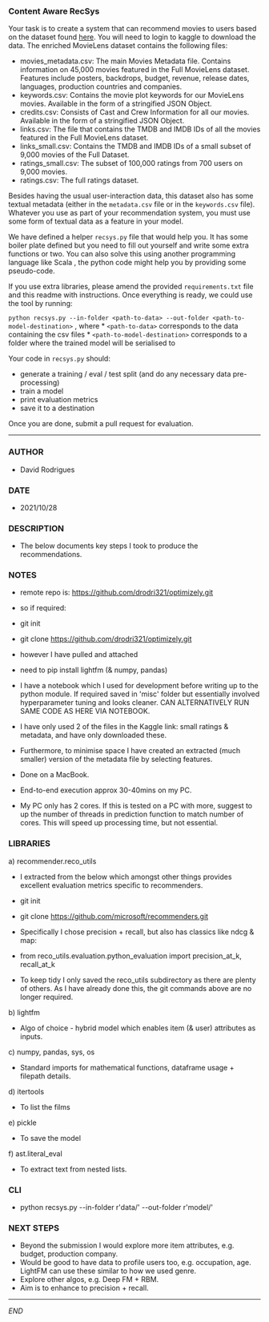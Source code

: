 ### Content Aware RecSys


Your task is to create a system that can recommend movies to users based on the dataset found [here](https://www.kaggle.com/rounakbanik/the-movies-dataset/data). You will need to login to kaggle to download the data. The enriched MovieLens dataset contains the following files:


* movies_metadata.csv: The main Movies Metadata file. Contains information on 45,000 movies featured in the Full MovieLens dataset. Features include posters, backdrops, budget, revenue, release dates, languages, production countries and companies.
* keywords.csv: Contains the movie plot keywords for our MovieLens movies. Available in the form of a stringified JSON Object.
* credits.csv: Consists of Cast and Crew Information for all our movies. Available in the form of a stringified JSON Object.
* links.csv: The file that contains the TMDB and IMDB IDs of all the movies featured in the Full MovieLens dataset.
* links_small.csv: Contains the TMDB and IMDB IDs of a small subset of 9,000 movies of the Full Dataset.
* ratings_small.csv: The subset of 100,000 ratings from 700 users on 9,000 movies.
* ratings.csv: The full ratings dataset.

Besides having the usual user-interaction data, this dataset also has some textual metadata (either in the `metadata.csv` file or in the `keywords.csv` file). Whatever you use as part of your recommendation system, you must use some form of textual data as a feature in your model.


We have defined a helper `recsys.py` file that would help you. It has some boiler plate defined but you need to fill out yourself and write some extra functions or two. You can also solve this using another programming language like Scala , the python code might help you by providing some pseudo-code.

If you use extra libraries, please amend the provided `requirements.txt` file and this readme with instructions. Once everything is ready, we could use the tool by running:

`python recsys.py --in-folder <path-to-data> --out-folder <path-to-model-destination>` , where
	* `<path-to-data>` corresponds to the data containing the csv files
	* `<path-to-model-destination>` corresponds to a folder where the trained model will be serialised to


Your code in `recsys.py` should:
* generate a training / eval / test split (and do any necessary data pre-processing)
* train a model
* print evaluation metrics
* save it to a destination

Once you are done, submit a pull request for evaluation.


---------------------------------------------------------


### AUTHOR
- David Rodrigues


### DATE
- 2021/10/28


### DESCRIPTION
- The below documents key steps I took to produce the recommendations.


### NOTES
- remote repo is: https://github.com/drodri321/optimizely.git
- so if required: 

- git init
- git clone https://github.com/drodri321/optimizely.git
- however I have pulled and attached

- need to pip install lightfm (& numpy, pandas)

- I have a notebook which I used for development before writing up to the python module.  If required saved in 'misc' folder but essentially involved hyperparameter tuning and looks cleaner.  CAN ALTERNATIVELY RUN SAME CODE AS HERE VIA NOTEBOOK.

- I have only used 2 of the files in the Kaggle link: small ratings & metadata, and have only downloaded these.

- Furthermore, to minimise space I have created an extracted (much smaller) version of the metadata file by selecting features.

- Done on a MacBook.

- End-to-end execution approx 30-40mins on my PC.

- My PC only has 2 cores.  If this is tested on a PC with more, suggest to up the number of threads in prediction function to match number of cores.  This will speed up processing time, but not essential.


### LIBRARIES
a) recommender.reco_utils
- I extracted from the below which amongst other things provides excellent evaluation metrics specific to recommenders.
- git init
- git clone https://github.com/microsoft/recommenders.git

- Specifically I chose precision + recall, but also has classics like ndcg & map:
- from reco_utils.evaluation.python_evaluation import precision_at_k, recall_at_k

- To keep tidy I only saved the reco_utils subdirectory as there are plenty of others.  As I have already done this, the git commands above are no longer required.

b) lightfm
- Algo of choice - hybrid model which enables item (& user) attributes as inputs.

c) numpy, pandas, sys, os
- Standard imports for mathematical functions, dataframe usage + filepath details.

d) itertools
- To list the films

e) pickle
- To save the model

f) ast.literal_eval
- To extract text from nested lists.


### CLI
- python recsys.py --in-folder r'data/' --out-folder r'model/'


### NEXT STEPS
- Beyond the submission I would explore more item attributes, e.g. budget, production company.
- Would be good to have data to profile users too, e.g. occupation, age.  LightFM can use these similar to how we used genre.
- Explore other algos, e.g. Deep FM + RBM.
- Aim is to enhance to precision + recall.

---------------------------------------------------------
*END*
